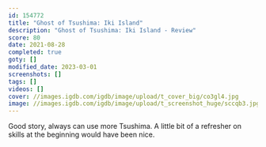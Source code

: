 ```yaml
---
id: 154772
title: "Ghost of Tsushima: Iki Island"
description: "Ghost of Tsushima: Iki Island - Review"
score: 80
date: 2021-08-28
completed: true
goty: []
modified_date: 2023-03-01
screenshots: []
tags: []
videos: []
cover: //images.igdb.com/igdb/image/upload/t_cover_big/co3gl4.jpg
image: //images.igdb.com/igdb/image/upload/t_screenshot_huge/sccqb3.jpg
---
```

Good story, always can use more Tsushima. A little bit of a refresher on skills at the beginning would have been nice.